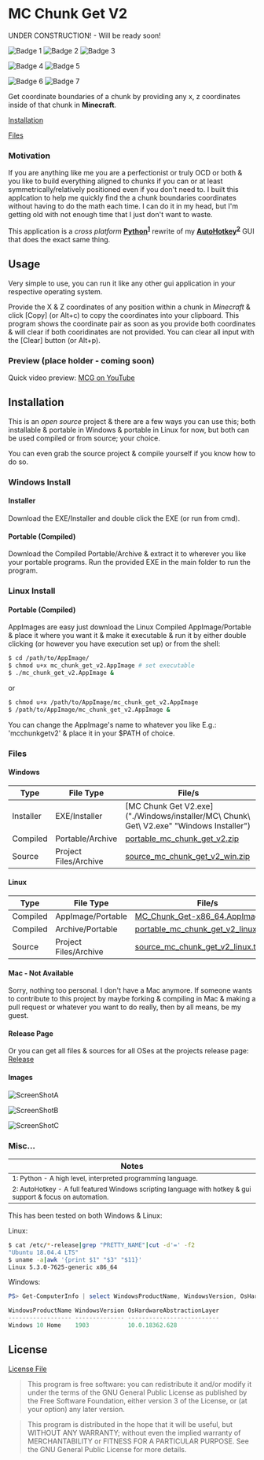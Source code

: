 # MC Chunk Get V2

UNDER CONSTRUCTION! - Will be ready soon!

![Badge 1](images/gu.png) ![Badge 2](images/mg.png) ![Badge 3](images/mu.png)

![Badge 4](images/oc.png) ![Badge 5](images/pc.png)

![Badge 6](images/pp.png) ![Badge 7](images/ps.png)

Get coordinate boundaries of a chunk by providing any x, z coordinates inside of that chunk in **Minecraft**.

[Installation](#installation)

[Files](#files)

### Motivation

If you are anything like me you are a perfectionist or truly OCD or both &amp; you like to build everything aligned to chunks if you can or at least symmetrically/relatively positioned even if you don't need to. I built this applcation to help me quickly find the a chunk boundaries coordinates without having to do the math each time. I can do it in my head, but I'm getting old with not enough time that I just don't want to waste.

This application is a *cross platform* **[Python](https://www.python.org/)<sup>[1](#note1)</sup>** rewrite of my **[AutoHotkey](https://www.autohotkey.com/)<sup>[2](#note2)</sup>** GUI that does the exact same thing.

## Usage

Very simple to use, you can run it like any other gui application in your respective operating system.

Provide the X & Z coordinates of any position within a chunk in *Minecraft* &amp; click [Copy] (or Alt+c) to copy the coordinates into your clipboard. This program shows the coordinate pair as soon as you provide both coordinates &amp; will clear if both cooridinates are not provided. You can clear all input with the [Clear] button (or Alt+p).

### Preview (place holder - coming soon)

Quick video preview: [MCG on YouTube](https://youtu.be/ao1YxG-eQdA "MCG on YouTube")

## Installation

<a name="installation"></a>

This is an *open source* project &amp; there are a few ways you can use this; both installable &amp; portable in Windows &amp; portable in Linux for now, but both can be used compiled or from source; your choice.

You can even grab the source project &amp; compile yourself if you know how to do so.

### Windows Install

#### Installer

Download the EXE/Installer and double click the EXE (or run from cmd).

#### Portable (Compiled)

Download the Compiled Portable/Archive &amp; extract it to wherever you like your portable programs. Run the provided EXE in the main folder to run the program.

### Linux Install

#### Portable (Compiled)

AppImages are easy just download the Linux Compiled AppImage/Portable &amp; place it where you want it &amp; make it executable &amp; run it by either double clicking (or however you have execution set up) or from the shell:

```Bash
$ cd /path/to/AppImage/
$ chmod u+x mc_chunk_get_v2.AppImage # set executable
$ ./mc_chunk_get_v2.AppImage &
```

or

```Bash
$ chmod u+x /path/to/AppImage/mc_chunk_get_v2.AppImage
$ /path/to/AppImage/mc_chunk_get_v2.AppImage &
```

You can change the AppImage's name to whatever you like E.g.: 'mcchunkgetv2' &amp; place it in your $PATH of choice.

### Files

<a name="files"></a>

#### Windows

|Type|File Type|File/s|
| --------- | --------- | --------- |
|Installer  |EXE/Installer  |[MC Chunk Get V2.exe]("./Windows/installer/MC\ Chunk\ Get\ V2.exe" "Windows Installer")    |
|Compiled      |Portable/Archive|[portable_mc_chunk_get_v2.zip]("./Windows/compiled/portable_mc_chunk_get_v2.zip" "Windows Portable")|
|Source      |Project Files/Archive|[source_mc_chunk_get_v2_win.zip]("Windows/src/source_mc_chunk_get_v2_win.zip" "Windows Source")|

#### Linux

|Type|File Type|File/s|
| --------- | --------- | --------- |
|Compiled      |AppImage/Portable|[MC_Chunk_Get-x86_64.AppImage](./Linux/compiled/MC_Chunk_Get-x86_64.AppImage)|
|Compiled      |Archive/Portable|[portable_mc_chunk_get_v2_linux.tar.gz](./Linux/compiled/portable_mc_chunk_get_v2_linux.tar.gz)|
|Source      |Project Files/Archive|[source_mc_chunk_get_v2_linux.tar.gz](./Linux/src/source_mc_chunk_get_v2_linux.tar.gz)|

#### Mac - Not Available

Sorry, nothing too personal. I don't have a Mac anymore. If someone wants to contribute to this project by maybe forking &amp; compiling in Mac &amp; making a pull request or whatever you want to do really, then by all means, be my guest.

#### Release Page

Or you can get all files &amp; sources for all OSes at the projects release page: [Release]()

#### Images

![ScreenShotA](./images/previewa.png)

![ScreenShotB](./images/previewb.png)

![ScreenShotC](./images/icon.png)

### Misc...

|Notes|
| --- |
|<a name="note1"><sup>1: Python - A high level, interpreted programming language.</sup></a>|
|<a name="note2"><sup>2: AutoHotkey - A full featured Windows scripting language with hotkey &amp; gui support &amp; focus on automation.</sup></a>|

This has been tested on both Windows &amp; Linux:

Linux:

```Bash
$ cat /etc/*-release|grep "PRETTY_NAME"|cut -d'=' -f2
"Ubuntu 18.04.4 LTS"
$ uname -a|awk '{print $1" "$3" "$11}'
Linux 5.3.0-7625-generic x86_64
```

Windows:

```PowerShell
PS> Get-ComputerInfo | select WindowsProductName, WindowsVersion, OsHardwareAbstractionLayer

WindowsProductName WindowsVersion OsHardwareAbstractionLayer
------------------ -------------- --------------------------
Windows 10 Home    1903           10.0.18362.628
```

## License

[License File](LICENSE)

>This program is free software: you can redistribute it and/or modify it under the terms of the GNU General Public License as published by the Free Software Foundation, either version 3 of the License, or (at your option) any later version. 

>This program is distributed in the hope that it will be useful, but WITHOUT ANY WARRANTY; without even the implied warranty of MERCHANTABILITY or FITNESS FOR A PARTICULAR PURPOSE.  See the GNU General Public License for more details.
